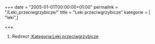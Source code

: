 +++
date = "2005-01-01T00:00:00+01:00"
permalink = "/Leki_przeciwgrzybicze/"
title = "Leki przeciwgrzybicze"
kategorie = [ "leki",]

+++

1.  Redirect [:Kategoria:Leki przeciwgrzybicze](/atopedia/:Kategoria:Leki_przeciwgrzybicze "wikilink")
